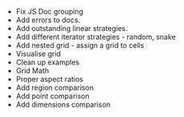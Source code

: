 

- Fix JS Doc grouping
- Add errors to docs.
- Add outstanding linear strategies.
- Add different iterator strategies - random, snake
- Add nested grid - assign a grid to cells
- Visualise grid
- Clean up examples
- Grid Math
- Proper aspect ratios
- Add region comparison
- Add point comparison
- Add dimensions comparison